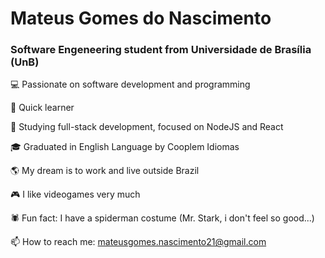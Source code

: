 # Mateus Gomes do Nascimento
### Software Engeneering student from Universidade de Brasília (UnB)

💻 Passionate on software development and programming

🧠 Quick learner

🎯 Studying full-stack development, focused on NodeJS and React

🎓 Graduated in English Language by Cooplem Idiomas

🌎 My dream is to work and live outside Brazil

🎮 I like videogames very much

🕷️ Fun fact: I have a spiderman costume (Mr. Stark, i don't feel so good...)

📫 How to reach me: mateusgomes.nascimento21@gmail.com
